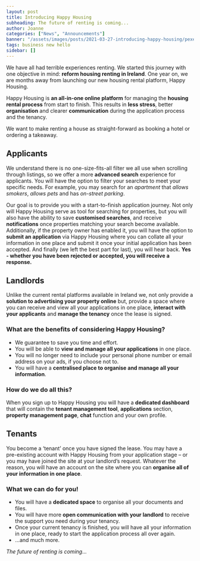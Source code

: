 ```yaml
---
layout: post
title: Introducing Happy Housing
subheading: The future of renting is coming...
author: Joanne
categories: ["News", "Announcements"]
banner: "/assets/images/posts/2021-03-27-introducing-happy-housing/pexels-fauxels-3182784.jpg"
tags: business new hello
sidebar: []
---
```


We have all had terrible experiences renting. We started this journey with one objective in mind: **reform housing renting in Ireland**. One year on, we are months away from launching our new housing rental platform, Happy Housing.

Happy Housing is **an all-in-one online platform** for managing the **housing rental process** from start to finish. This results in **less stress**, better **organisation** and clearer **communication** during the application process and the tenancy. 

We want to make renting a house as straight-forward as booking a hotel or ordering a takeaway. 

## Applicants

We understand there is no one-size-fits-all filter we all use when scrolling through listings, so we offer a more **advanced search** experience for applicants. You will have the option to filter your searches to meet your specific needs. For example, you may search for an *apartment* that *allows smokers*, *allows pets* and has *on-street parking*.

Our goal is to provide you with a start-to-finish application journey. Not only will Happy Housing serve as tool for searching for properties, but you will also have the ability to save **customised searches**, and receive **notifications** once properties matching your search become available. Additionally, if the property owner has enabled it, you will have the option to **submit an application** via Happy Housing where you can collate all your information in one place and submit it once your initial application has been accepted. And finally (we left the best part for last), you will hear back. **Yes - whether you have been rejected or accepted, you will receive a response.** 

## Landlords

Unlike the current rental platforms available in Ireland we, not only provide a **solution to advertising your property online** but, provide a space where you can receive and view all your applications in one place, **interact with your applicants** and **manage the tenancy** once the lease is signed.

### What are the benefits of considering Happy Housing?
- We guarantee to save you time and effort.
- You will be able to **view and manage all your applications** in one place.
- You will no longer need to include your personal phone number or email address on your ads, if you choose not to.
- You will have a **centralised place to organise and manage all your information**.

### How do we do all this?
When you sign up to Happy Housing you will have a **dedicated dashboard** that will contain the **tenant management tool**, **applications** section, **property management page**, **chat** function and your own profile.

## Tenants 

You become a ‘tenant’ once you have signed the lease. 
You may have a pre-existing account with Happy Housing from your application stage – or you may have joined the site at your landlord’s request. Whatever the reason, you will have an account on the site where you can **organise all of your information in one place**. 
### What we can do for you!
- You will have a **dedicated space** to organise all your documents and files.
- You will have more **open communication with your landlord** to receive the support you need during your tenancy.
- Once your current tenancy is finished, you will have all your information in one place, ready to start the application process all over again.
- …and much more.

*The future of renting is coming…*


